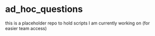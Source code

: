 # ad_hoc_questions

this is a placeholder repo to hold scripts I am currently working on (for easier team access)
